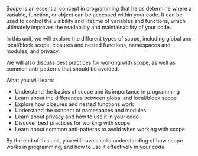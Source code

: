 Scope is an essential concept in programming that helps determine where a variable, function, or object can be accessed within your code. It can be used to control the visibility and lifetime of variables and functions, which ultimately improves the readability and maintainability of your code.

In this unit, we will explore the different types of scope, including global and local/block scope, closures and nested functions, namespaces and modules, and privacy.

We will also discuss best practices for working with scope, as well as common anti-patterns that should be avoided.

What you will learn:

- Understand the basics of scope and its importance in programming
- Learn about the differences between global and local/block scope
- Explore how closures and nested functions work
- Understand the concept of namespaces and modules
- Learn about privacy and how to use it in your code
- Discover best practices for working with scope
- Learn about common anti-patterns to avoid when working with scope.

By the end of this unit, you will have a solid understanding of how scope works in programming, and how to use it effectively in your code.